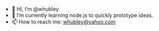- 👋 Hi, I’m @whubley
- 🌱 I’m currently learning node.js to quickly prototype ideas.
- 📫 How to reach me: whubley@yahoo.com

<!---
whubley/whubley is a ✨ special ✨ repository because its `README.md` (this file) appears on your GitHub profile.
You can click the Preview link to take a look at your changes.
--->
